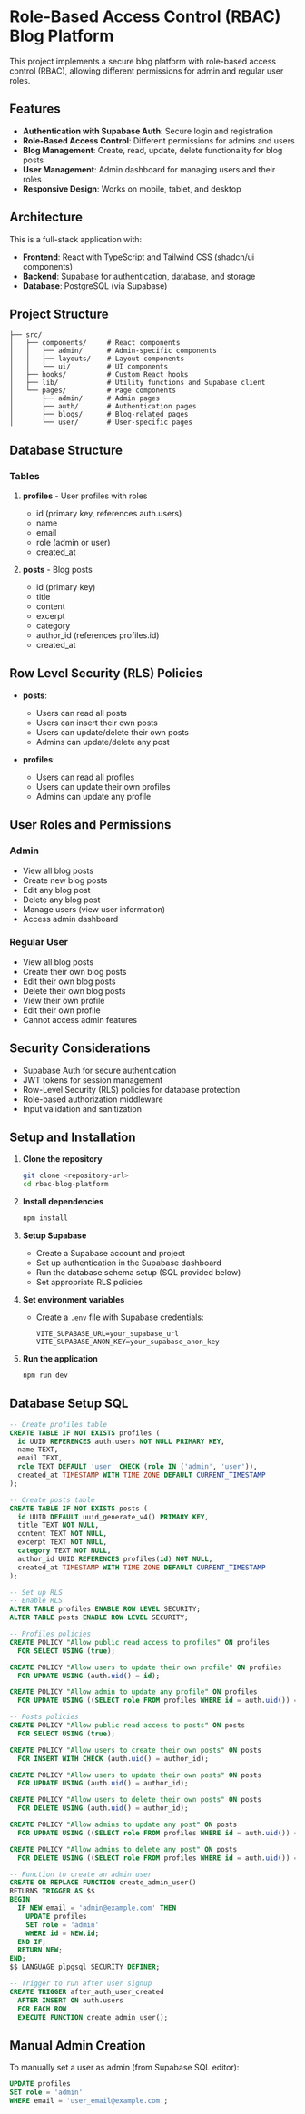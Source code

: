 
# Role-Based Access Control (RBAC) Blog Platform

This project implements a secure blog platform with role-based access control (RBAC), allowing different permissions for admin and regular user roles.

## Features

- **Authentication with Supabase Auth**: Secure login and registration
- **Role-Based Access Control**: Different permissions for admins and users
- **Blog Management**: Create, read, update, delete functionality for blog posts
- **User Management**: Admin dashboard for managing users and their roles
- **Responsive Design**: Works on mobile, tablet, and desktop

## Architecture

This is a full-stack application with:

- **Frontend**: React with TypeScript and Tailwind CSS (shadcn/ui components)
- **Backend**: Supabase for authentication, database, and storage
- **Database**: PostgreSQL (via Supabase)

## Project Structure

```
├── src/
│   ├── components/     # React components
│   │   ├── admin/      # Admin-specific components
│   │   ├── layouts/    # Layout components
│   │   └── ui/         # UI components
│   ├── hooks/          # Custom React hooks
│   ├── lib/            # Utility functions and Supabase client
│   └── pages/          # Page components
│       ├── admin/      # Admin pages
│       ├── auth/       # Authentication pages
│       ├── blogs/      # Blog-related pages
│       └── user/       # User-specific pages
```

## Database Structure

### Tables

1. **profiles** - User profiles with roles
   - id (primary key, references auth.users)
   - name
   - email
   - role (admin or user)
   - created_at

2. **posts** - Blog posts
   - id (primary key)
   - title
   - content
   - excerpt
   - category
   - author_id (references profiles.id)
   - created_at

## Row Level Security (RLS) Policies

- **posts**:
  - Users can read all posts
  - Users can insert their own posts
  - Users can update/delete their own posts
  - Admins can update/delete any post

- **profiles**:
  - Users can read all profiles
  - Users can update their own profiles
  - Admins can update any profile

## User Roles and Permissions

### Admin
- View all blog posts
- Create new blog posts
- Edit any blog post
- Delete any blog post
- Manage users (view user information)
- Access admin dashboard

### Regular User
- View all blog posts
- Create their own blog posts
- Edit their own blog posts
- Delete their own blog posts
- View their own profile
- Edit their own profile
- Cannot access admin features

## Security Considerations

- Supabase Auth for secure authentication
- JWT tokens for session management
- Row-Level Security (RLS) policies for database protection
- Role-based authorization middleware
- Input validation and sanitization

## Setup and Installation

1. **Clone the repository**
   ```bash
   git clone <repository-url>
   cd rbac-blog-platform
   ```

2. **Install dependencies**
   ```bash
   npm install
   ```

3. **Setup Supabase**
   - Create a Supabase account and project
   - Set up authentication in the Supabase dashboard
   - Run the database schema setup (SQL provided below)
   - Set appropriate RLS policies

4. **Set environment variables**
   - Create a `.env` file with Supabase credentials:
     ```
     VITE_SUPABASE_URL=your_supabase_url
     VITE_SUPABASE_ANON_KEY=your_supabase_anon_key
     ```

5. **Run the application**
   ```bash
   npm run dev
   ```

## Database Setup SQL

```sql
-- Create profiles table
CREATE TABLE IF NOT EXISTS profiles (
  id UUID REFERENCES auth.users NOT NULL PRIMARY KEY,
  name TEXT,
  email TEXT,
  role TEXT DEFAULT 'user' CHECK (role IN ('admin', 'user')),
  created_at TIMESTAMP WITH TIME ZONE DEFAULT CURRENT_TIMESTAMP
);

-- Create posts table
CREATE TABLE IF NOT EXISTS posts (
  id UUID DEFAULT uuid_generate_v4() PRIMARY KEY,
  title TEXT NOT NULL,
  content TEXT NOT NULL,
  excerpt TEXT NOT NULL,
  category TEXT NOT NULL,
  author_id UUID REFERENCES profiles(id) NOT NULL,
  created_at TIMESTAMP WITH TIME ZONE DEFAULT CURRENT_TIMESTAMP
);

-- Set up RLS
-- Enable RLS
ALTER TABLE profiles ENABLE ROW LEVEL SECURITY;
ALTER TABLE posts ENABLE ROW LEVEL SECURITY;

-- Profiles policies
CREATE POLICY "Allow public read access to profiles" ON profiles
  FOR SELECT USING (true);

CREATE POLICY "Allow users to update their own profile" ON profiles
  FOR UPDATE USING (auth.uid() = id);

CREATE POLICY "Allow admin to update any profile" ON profiles
  FOR UPDATE USING ((SELECT role FROM profiles WHERE id = auth.uid()) = 'admin');

-- Posts policies
CREATE POLICY "Allow public read access to posts" ON posts
  FOR SELECT USING (true);

CREATE POLICY "Allow users to create their own posts" ON posts
  FOR INSERT WITH CHECK (auth.uid() = author_id);

CREATE POLICY "Allow users to update their own posts" ON posts
  FOR UPDATE USING (auth.uid() = author_id);

CREATE POLICY "Allow users to delete their own posts" ON posts
  FOR DELETE USING (auth.uid() = author_id);

CREATE POLICY "Allow admins to update any post" ON posts
  FOR UPDATE USING ((SELECT role FROM profiles WHERE id = auth.uid()) = 'admin');

CREATE POLICY "Allow admins to delete any post" ON posts
  FOR DELETE USING ((SELECT role FROM profiles WHERE id = auth.uid()) = 'admin');

-- Function to create an admin user
CREATE OR REPLACE FUNCTION create_admin_user()
RETURNS TRIGGER AS $$
BEGIN
  IF NEW.email = 'admin@example.com' THEN
    UPDATE profiles
    SET role = 'admin'
    WHERE id = NEW.id;
  END IF;
  RETURN NEW;
END;
$$ LANGUAGE plpgsql SECURITY DEFINER;

-- Trigger to run after user signup
CREATE TRIGGER after_auth_user_created
  AFTER INSERT ON auth.users
  FOR EACH ROW
  EXECUTE FUNCTION create_admin_user();
```

## Manual Admin Creation

To manually set a user as admin (from Supabase SQL editor):

```sql
UPDATE profiles
SET role = 'admin'
WHERE email = 'user_email@example.com';
```
